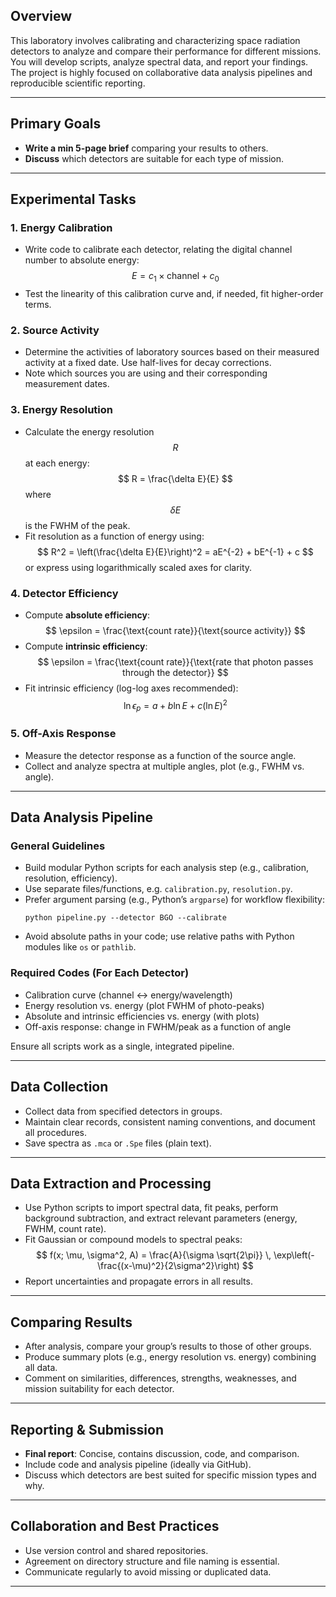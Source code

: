 ## Overview

This laboratory involves calibrating and characterizing space radiation detectors to analyze and compare their performance for different missions. You will develop scripts, analyze spectral data, and report your findings. The project is highly focused on collaborative data analysis pipelines and reproducible scientific reporting.

***

## Primary Goals

- **Write a min 5-page brief** comparing your results to others.
- **Discuss** which detectors are suitable for each type of mission.

***

## Experimental Tasks

### 1. Energy Calibration

- Write code to calibrate each detector, relating the digital channel number to absolute energy:
$$
E = c_1 \times \text{channel} + c_0
$$
- Test the linearity of this calibration curve and, if needed, fit higher-order terms.

### 2. Source Activity

- Determine the activities of laboratory sources based on their measured activity at a fixed date. Use half-lives for decay corrections.
- Note which sources you are using and their corresponding measurement dates.

### 3. Energy Resolution

- Calculate the energy resolution $$ R $$ at each energy:
  $$
  R = \frac{\delta E}{E}
  $$
  where $$ \delta E $$ is the FWHM of the peak.
- Fit resolution as a function of energy using:
  $$
  R^2 = \left(\frac{\delta E}{E}\right)^2 = aE^{-2} + bE^{-1} + c
  $$
  or express using logarithmically scaled axes for clarity.

### 4. Detector Efficiency

- Compute **absolute efficiency**:
  $$
  \epsilon = \frac{\text{count rate}}{\text{source activity}}
  $$
- Compute **intrinsic efficiency**:
  $$
  \epsilon = \frac{\text{count rate}}{\text{rate that photon passes through the detector}}
  $$
- Fit intrinsic efficiency (log-log axes recommended):
  $$
  \ln \epsilon_p = a + b \ln E + c (\ln E)^2
  $$

### 5. Off-Axis Response

- Measure the detector response as a function of the source angle.
- Collect and analyze spectra at multiple angles, plot (e.g., FWHM vs. angle).

***

## Data Analysis Pipeline

### General Guidelines

- Build modular Python scripts for each analysis step (e.g., calibration, resolution, efficiency).
- Use separate files/functions, e.g. `calibration.py`, `resolution.py`.
- Prefer argument parsing (e.g., Python’s `argparse`) for workflow flexibility:
  ```
  python pipeline.py --detector BGO --calibrate
  ```
- Avoid absolute paths in your code; use relative paths with Python modules like `os` or `pathlib`.

### Required Codes (For Each Detector)

- Calibration curve (channel ↔ energy/wavelength)
- Energy resolution vs. energy (plot FWHM of photo-peaks)
- Absolute and intrinsic efficiencies vs. energy (with plots)
- Off-axis response: change in FWHM/peak as a function of angle

Ensure all scripts work as a single, integrated pipeline.

***

## Data Collection

- Collect data from specified detectors in groups.
- Maintain clear records, consistent naming conventions, and document all procedures.
- Save spectra as `.mca` or `.Spe` files (plain text).

***

## Data Extraction and Processing

- Use Python scripts to import spectral data, fit peaks, perform background subtraction, and extract relevant parameters (energy, FWHM, count rate).
- Fit Gaussian or compound models to spectral peaks:
  $$
  f(x; \mu, \sigma^2, A) = \frac{A}{\sigma \sqrt{2\pi}} \, \exp\left(-\frac{(x-\mu)^2}{2\sigma^2}\right)
  $$
- Report uncertainties and propagate errors in all results.

***

## Comparing Results

- After analysis, compare your group’s results to those of other groups.
- Produce summary plots (e.g., energy resolution vs. energy) combining all data.
- Comment on similarities, differences, strengths, weaknesses, and mission suitability for each detector.

***

## Reporting & Submission

- **Final report**: Concise, contains discussion, code, and comparison.
- Include code and analysis pipeline (ideally via GitHub).
- Discuss which detectors are best suited for specific mission types and why.

***

## Collaboration and Best Practices

- Use version control and shared repositories.
- Agreement on directory structure and file naming is essential.
- Communicate regularly to avoid missing or duplicated data.

***

